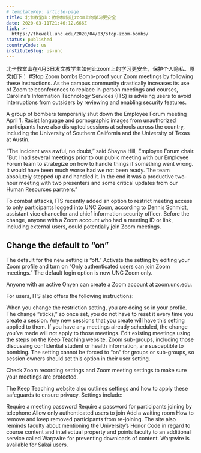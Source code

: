 ```yaml
---
# templateKey: article-page
title: 北卡教堂山：教你如何让zoom上的学习更安全
date: 2020-03-11T21:46:12.666Z
link: >-
  https://thewell.unc.edu/2020/04/03/stop-zoom-bombs/
status: published
countryCode: us
instituteSlug: us-unc
---
```

北卡教堂山在4月3日发文教学生如何让zoom上的学习更安全，保护个人隐私。原文如下：
#Stop Zoom bombs
Bomb-proof your Zoom meetings by following these instructions.
As the campus community drastically increases its use of Zoom teleconferences to replace in-person meetings and courses, Carolina’s Information Technology Services (ITS) is advising users to avoid interruptions from outsiders by reviewing and enabling security features.

A group of bombers temporarily shut down the Employee Forum meeting April 1. Racist language and pornographic images from unauthorized participants have also disrupted sessions at schools across the country, including the University of Southern California and the University of Texas at Austin.

“The incident was awful, no doubt,” said Shayna Hill, Employee Forum chair. “But I had several meetings prior to our public meeting with our Employee Forum team to strategize on how to handle things if something went wrong. It would have been much worse had we not been ready. The team absolutely stepped up and handled it. In the end it was a productive two-hour meeting with two presenters and some critical updates from our Human Resources partners.”

To combat attacks, ITS recently added an option to restrict meeting access to only participants logged into UNC Zoom, according to Dennis Schmidt, assistant vice chancellor and chief information security officer. Before the change, anyone with a Zoom account who had a meeting ID or link, including external users, could potentially join Zoom meetings.

## Change the default to “on”

The default for the new setting is “off.” Activate the setting by editing your Zoom profile and turn on “Only authenticated users can join Zoom meetings.” The default login option is now UNC Zoom only.

Anyone with an active Onyen can create a Zoom account at zoom.unc.edu.

For users, ITS also offers the following instructions:

When you change the restriction setting, you are doing so in your profile.
The change “sticks,” so once set, you do not have to reset it every time you create a session.
Any new sessions that you create will have this setting applied to them.
If you have any meetings already scheduled, the change you’ve made will not apply to those meetings. Edit existing meetings using the steps on the Keep Teaching website.
Zoom sub-groups, including those discussing confidential student or health information, are susceptible to bombing. The setting cannot be forced to “on” for groups or sub-groups, so session owners should set this option in their user setting.

Check Zoom recording settings and Zoom meeting settings to make sure your meetings are protected.

The Keep Teaching website also outlines settings and how to apply these safeguards to ensure privacy. Settings include:

Require a meeting password
Require a password for participants joining by telephone
Allow only authenticated users to join
Add a waiting room
How to remove and keep removed participants from re-joining.
The site also reminds faculty about mentioning the University’s Honor Code in regard to course content and intellectual property and points faculty to an additional service called Warpwire for preventing downloads of content. Warpwire is available for Sakai users.
